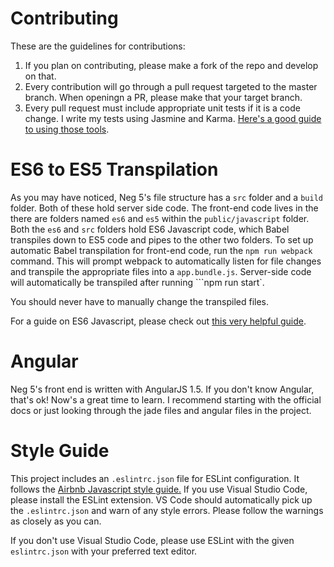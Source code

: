 # Contributing
These are the guidelines for contributions:

1. If you plan on contributing, please make a fork of the repo and develop
on that.
2. Every contribution will go through a pull request targeted to the master branch. When openingn a PR, please make that your target branch.
3. Every pull request must include appropriate unit tests if it is a code change.
I write my tests using Jasmine and Karma. [Here's a good guide to using those tools](https://scotch.io/tutorials/testing-angularjs-with-jasmine-and-karma-part-1).
 

# ES6 to ES5 Transpilation
As you may have noticed, Neg 5's file structure has a ```src``` folder
and a ```build``` folder. Both of these hold server side code. The front-end code lives in the 
there are folders named ```es6``` and ```es5``` within the ```public/javascript``` folder.
Both the ```es6``` and ```src``` folders hold ES6 Javascript code, which Babel
transpiles down to ES5 code and pipes to the other two folders. To set up automatic
Babel transpilation for front-end code, run the ```npm run webpack``` command. This will prompt webpack to
automatically listen for file changes and transpile the appropriate files into a
```app.bundle.js```. Server-side code will automatically be transpiled after running ```npm run start`.

You should never have to manually change the transpiled files.

For a guide on ES6 Javascript, please check out [this very helpful guide](https://github.com/lukehoban/es6features).

# Angular

Neg 5's front end is written with AngularJS 1.5. If you don't know Angular, that's ok!
Now's a great time to learn. I recommend starting with the official docs or just 
looking through the jade files and angular files in the project.

# Style Guide
This project includes an ```.eslintrc.json``` file for ESLint configuration.
It follows the [Airbnb Javascript style guide.](https://github.com/airbnb/javascript)
If you use Visual Studio Code, please install the ESLint extension.
VS Code should automatically pick up the ```.eslintrc.json``` and warn of any
style errors. Please follow the warnings as closely as you can.

If you don't use Visual Studio Code, please use ESLint with the given
```eslintrc.json``` with your preferred text editor.  